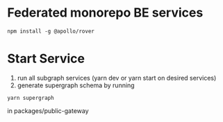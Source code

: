 # Federated monorepo BE services

```
npm install -g @apollo/rover
```

# Start Service

1. run all subgraph services (yarn dev or yarn start on desired services)
2. generate supergraph schema by running 
```
yarn supergraph
```
in packages/public-gateway

